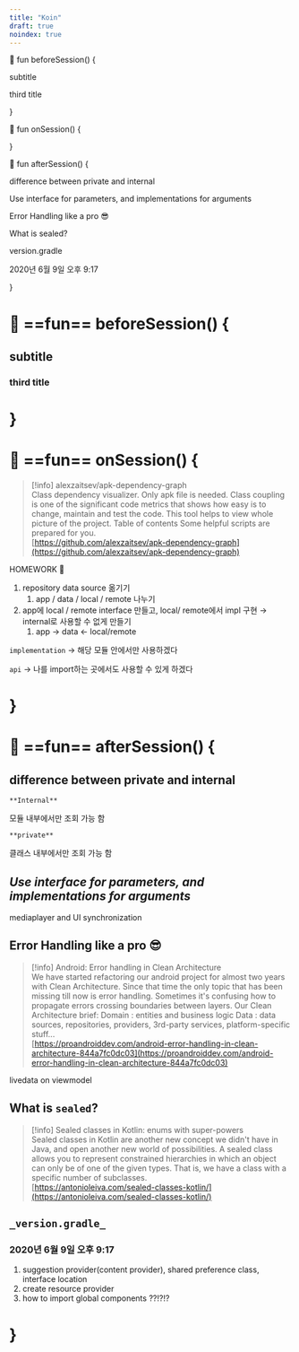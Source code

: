```yaml
---
title: "Koin"
draft: true
noindex: true
---
```


🙈 fun beforeSession() {

subtitle

third title

}

🙊 fun onSession() {

}

🐒 fun afterSession() {

difference between private and internal

Use interface for parameters, and implementations for arguments

Error Handling like a pro 😎

What is sealed?

version.gradle

2020년 6월 9일 오후 9:17

}







# 🙈 ==fun== beforeSession() {

## subtitle

### third title

# }

# 🙊 ==fun== onSession() {

> [!info] alexzaitsev/apk-dependency-graph  
> Class dependency visualizer. Only apk file is needed. Class coupling is one of the significant code metrics that shows how easy is to change, maintain and test the code. This tool helps to view whole picture of the project. Table of contents Some helpful scripts are prepared for you.  
> [https://github.com/alexzaitsev/apk-dependency-graph](https://github.com/alexzaitsev/apk-dependency-graph)



HOMEWORK 🏡

1. repository data source 옮기기
    1. app / data / local / remote 나누기
2. app에 local / remote interface 만들고, local/ remote에서 impl 구현 → internal로 사용할 수 없게 만들기
    1. app → data ← local/remote



`implementation` → 해당 모듈 안에서만 사용하겠다

`api` → 나를 import하는 곳에서도 사용할 수 있게 하겠다

# }

# 🐒 ==fun== afterSession() {

## difference between private and internal

`**Internal**`

모듈 내부에서만 조회 가능 함

`**private**`

클래스 내부에서만 조회 가능 함



## _Use interface for parameters, and implementations for arguments_





mediaplayer and UI synchronization



## Error Handling like a pro 😎

> [!info] Android: Error handling in Clean Architecture  
> We have started refactoring our android project for almost two years with Clean Architecture. Since that time the only topic that has been missing till now is error handling. Sometimes it's confusing how to propagate errors crossing boundaries between layers. Our Clean Architecture brief: Domain : entities and business logic Data : data sources, repositories, providers, 3rd-party services, platform-specific stuff...  
> [https://proandroiddev.com/android-error-handling-in-clean-architecture-844a7fc0dc03](https://proandroiddev.com/android-error-handling-in-clean-architecture-844a7fc0dc03)





livedata on viewmodel



## What is `sealed`?



> [!info] Sealed classes in Kotlin: enums with super-powers  
> Sealed classes in Kotlin are another new concept we didn't have in Java, and open another new world of possibilities. A sealed class allows you to represent constrained hierarchies in which an object can only be of one of the given types. That is, we have a class with a specific number of subclasses.  
> [https://antonioleiva.com/sealed-classes-kotlin/](https://antonioleiva.com/sealed-classes-kotlin/)



## `_version.gradle_`





### 2020년 6월 9일 오후 9:17

1. suggestion provider(content provider), shared preference class, interface location
2. create resource provider
3. how to import global components ??!?!?

# }